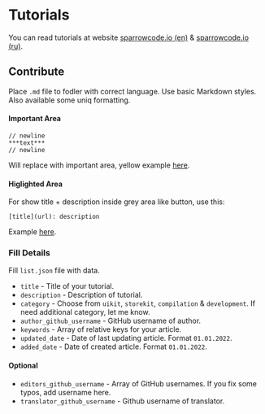 # Tutorials

You can read tutorials at website [sparrowcode.io (en)](https://sparrowcode.io) & [sparrowcode.io (ru)](https://sparrowcode.io).

## Contribute

Place `.md` file to fodler with correct language. Use basic Markdown styles. Also available some uniq formatting.

#### Important Area

```
// newline
***text***
// newline
```

Will replace with important area, yellow example [here](https://sparrowcode.io/edge-insets-uibutton).

#### Higlighted Area

For show title + description inside grey area like button, use this:

```
[title](url): description
```

Example [here](https://sparrowcode.io/resources-for-ios-developer).

### Fill Details

Fill `list.json` file with data.

- `title` - Title of your tutorial.
- `description` - Description of tutorial.
- `category` - Choose from `uikit`, `storekit`, `compilation` & `development`. If need additional category, let me know.
- `author_github_username` - GitHub username of author.
- `keywords` - Array of relative keys for your article.
- `updated_date` - Date of last updating article. Format `01.01.2022`.
- `added_date` - Date of created article. Format `01.01.2022`.

#### Optional

- `editors_github_username` - Array of GitHub usernames. If you fix some typos, add username here. 
- `translator_github_username` - Github username of translator.
